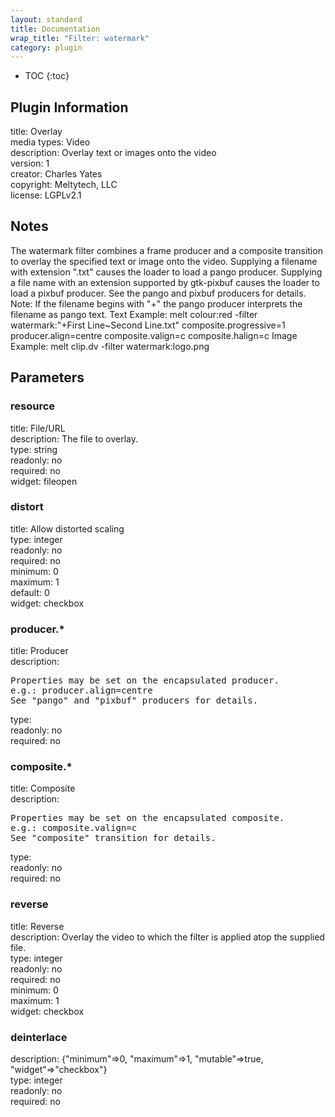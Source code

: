 ```yaml
---
layout: standard
title: Documentation
wrap_title: "Filter: watermark"
category: plugin
---
```

* TOC
{:toc}

## Plugin Information

title: Overlay  
media types:
Video  
description: Overlay text or images onto the video  
version: 1  
creator: Charles Yates  
copyright: Meltytech, LLC  
license: LGPLv2.1  

## Notes

The watermark filter combines a frame producer and a composite transition to overlay the specified text or image onto the video. Supplying a filename with extension &quot;.txt&quot; causes the loader to load a pango producer. Supplying a file name with an extension supported by gtk-pixbuf causes the loader to load a pixbuf producer. See the pango and pixbuf producers for details.
Note: If the filename begins with &quot;+&quot; the pango producer interprets the filename as pango text.
Text Example: melt colour:red -filter watermark:&quot;+First Line~Second Line.txt&quot; composite.progressive=1 producer.align=centre composite.valign=c composite.halign=c
Image Example: melt clip.dv -filter watermark:logo.png


## Parameters

### resource

title: File/URL    
description:
The file to overlay.  
type: string  
readonly: no  
required: no  
widget: fileopen  

### distort

title: Allow distorted scaling    
type: integer  
readonly: no  
required: no  
minimum: 0  
maximum: 1  
default: 0  
widget: checkbox  

### producer.*

title: Producer    
description:
<pre>
Properties may be set on the encapsulated producer.
e.g.: producer.align=centre
See "pango" and "pixbuf" producers for details.
</pre>
type:   
readonly: no  
required: no  

### composite.*

title: Composite    
description:
<pre>
Properties may be set on the encapsulated composite.
e.g.: composite.valign=c
See "composite" transition for details.
</pre>
type:   
readonly: no  
required: no  

### reverse

title: Reverse    
description:
Overlay the video to which the filter is applied atop the supplied file.  
type: integer  
readonly: no  
required: no  
minimum: 0  
maximum: 1  
widget: checkbox  

### deinterlace

  
description:
{&quot;minimum&quot;=&gt;0, &quot;maximum&quot;=&gt;1, &quot;mutable&quot;=&gt;true, &quot;widget&quot;=&gt;&quot;checkbox&quot;}  
type: integer  
readonly: no  
required: no  

